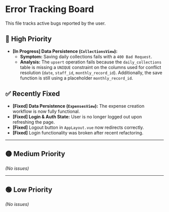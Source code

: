 # Error Tracking Board

This file tracks active bugs reported by the user.

## 🔴 High Priority

- **[In Progress] Data Persistence (`CollectionsView`):**
  - **Symptom:** Saving daily collections fails with a `400 Bad Request`.
  - **Analysis:** The `upsert` operation fails because the `daily_collections` table is missing a `UNIQUE` constraint on the columns used for conflict resolution (`date`, `staff_id`, `monthly_record_id`). Additionally, the save function is still using a placeholder `monthly_record_id`.

## ✅ Recently Fixed
- **[Fixed] Data Persistence (`ExpensesView`):** The expense creation workflow is now fully functional.
- **[Fixed] Login & Auth State:** User is no longer logged out upon refreshing the page.
- **[Fixed]** Logout button in `AppLayout.vue` now redirects correctly.
- **[Fixed]** Login functionality was broken after recent refactoring.

---

## 🟡 Medium Priority
*(No issues)*

---

## 🟢 Low Priority
*(No issues)* 